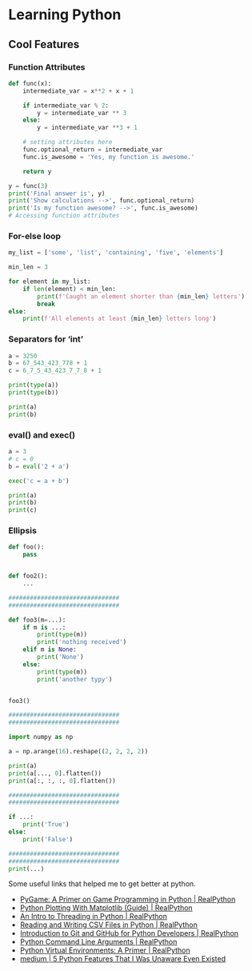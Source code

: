 # Learning Python

## Cool Features

### Function Attributes

```python
def func(x):
    intermediate_var = x**2 + x + 1

    if intermediate_var % 2:
        y = intermediate_var ** 3
    else:
        y = intermediate_var **3 + 1

    # setting attributes here
    func.optional_return = intermediate_var
    func.is_awesome = 'Yes, my function is awesome.'

    return y

y = func(3)
print('Final answer is', y)
print('Show calculations -->', func.optional_return)
print('Is my function awesome? -->', func.is_awesome)
# Accessing function attributes
```

### For-else loop

```python
my_list = ['some', 'list', 'containing', 'five', 'elements']

min_len = 3

for element in my_list:
    if len(element) < min_len:
        print(f'Caught an element shorter than {min_len} letters')
        break
else:
    print(f'All elements at least {min_len} letters long')
```

### Separators for ‘int’

```python
a = 3250
b = 67_543_423_778 + 1
c = 6_7_5_43_423_7_7_8 + 1

print(type(a))
print(type(b))

print(a)
print(b)
```

### eval() and exec()

```python
a = 3
# c = 0
b = eval('2 + a')

exec('c = a + b')

print(a)
print(b)
print(c)
```

### Ellipsis

```python
def foo():
    pass


def foo2():
    ...

###############################
###############################

def foo3(m=...):
    if m is ...:
        print(type(m))
        print('nothing received')
    elif m is None:
        print('None')
    else:
        print(type(m))
        print('another typy')


foo3()

###############################
###############################

import numpy as np

a = np.arange(16).reshape((2, 2, 2, 2))

print(a)
print(a[..., 0].flatten())
print(a[:, :, :, 0].flatten())

###############################
###############################

if ...:
    print('True')
else:
    print('False')

###############################
###############################
print(...)
```

Some useful links that helped me to get better at python.

- [PyGame: A Primer on Game Programming in Python | RealPython](https://realpython.com/pygame-a-primer/#game-speed)
- [Python Plotting With Matplotlib (Guide) | RealPython](https://realpython.com/python-matplotlib-guide/)
- [An Intro to Threading in Python | RealPython](https://realpython.com/intro-to-python-threading/)
- [Reading and Writing CSV Files in Python | RealPython](https://realpython.com/python-csv/)
- [Introduction to Git and GitHub for Python Developers | RealPython](https://realpython.com/python-git-github-intro/)
- [Python Command Line Arguments | RealPython](https://realpython.com/python-command-line-arguments/)
- [Python Virtual Environments: A Primer | RealPython](https://realpython.com/python-virtual-environments-a-primer/)
- [medium | 5 Python Features That I Was Unaware Even Existed](https://betterprogramming.pub/python-features-that-i-was-unaware-even-existed-8465a50a6378)























